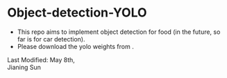 # Object-detection-YOLO

- This repo aims to implement object detection for food (in the future, so far is for car detection).
- Please download the yolo weights from [](http://pjreddie.com/media/files/yolo.weights).

Last Modified: May 8th,  
Jianing Sun 
